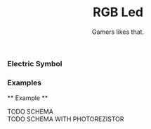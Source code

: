 <div align="center">
  <h1> RGB Led </h1>
  <p> Gamers likes that. </p>
</div>  
<br/>


### Electric Symbol



### Examples

** Example **





TODO SCHEMA 
<br/>
TODO SCHEMA WITH PHOTOREZISTOR
<br/>
